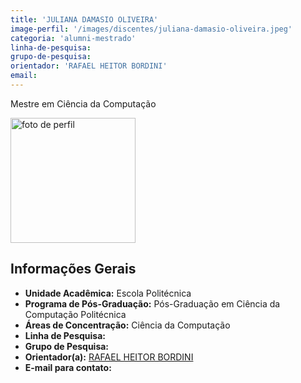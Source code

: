 ```yaml
---
title: 'JULIANA DAMASIO OLIVEIRA'
image-perfil: '/images/discentes/juliana-damasio-oliveira.jpeg'
categoria: 'alumni-mestrado'
linha-de-pesquisa:
grupo-de-pesquisa:
orientador: 'RAFAEL HEITOR BORDINI'
email:
---
```


Mestre em Ciência da Computação

<img src="{{site.baseurl}}/images/discentes/juliana-damasio-oliveira.jpeg" alt="foto de perfil" width="200"/>

## Informações Gerais

- **Unidade Acadêmica:** Escola Politécnica
- **Programa de Pós-Graduação:** Pós-Graduação em Ciência da Computação Politécnica
- **Áreas de Concentração:** Ciência da Computação
- **Linha de Pesquisa:**
- **Grupo de Pesquisa:**
- **Orientador(a):** [RAFAEL HEITOR BORDINI](http://www.pucrs.br/pesquisadores/rafael-heitor-bordini/)
- **E-mail para contato:**
